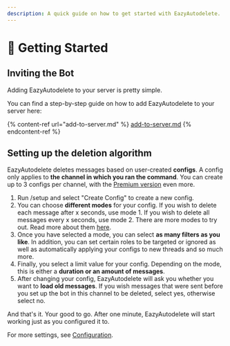 ```yaml
---
description: A quick guide on how to get started with EazyAutodelete.
---
```


# 🚀 Getting Started

## Inviting the Bot

Adding EazyAutodelete to your server is pretty simple.

You can find a step-by-step guide on how to add EazyAutodelete to your server here:

{% content-ref url="add-to-server.md" %}
[add-to-server.md](add-to-server.md)
{% endcontent-ref %}

## Setting up the deletion algorithm

EazyAutodelete deletes messages based on user-created **configs**. A config only applies to **the channel in which you ran the command**. You can create up to 3 configs per channel, with the [Premium version](https://eazyautodelete.xyz/premium) even more.

1. Run /setup and select "Create Config" to create a new config.
2. You can choose **different modes** for your config. If you wish to delete each message after x seconds, use mode 1. If you wish to delete all messages every x seconds, use mode 2. There are more modes to try out. Read more about them [here](https://docs.eazyautodelete.xyz/config/modes).
3. Once you have selected a mode, you can select **as many filters as you like**. In addition, you can set certain roles to be targeted or ignored as well as automatically applying your configs to new threads and so much more.
4. Finally, you select a limit value for your config. Depending on the mode, this is either a **duration or an amount of messages**.
5. After changing your config, EazyAutodelete will ask you whether you want to **load old messages**. If you wish messages that were sent before you set up the bot in this channel to be deleted, select yes, otherwise select no.

And that's it. Your good to go. After one minute, EazyAutodelete will start working just as you configured it to.

For more settings, see [Configuration](config/).
